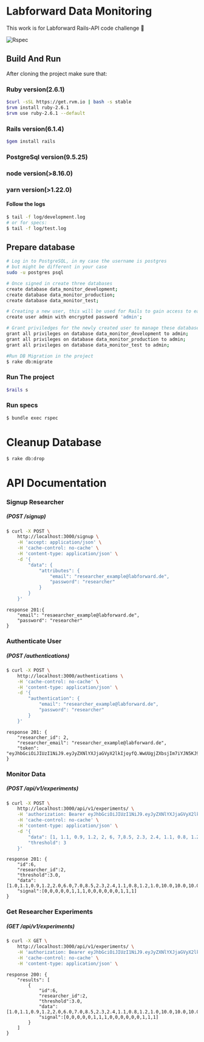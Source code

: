 # Labforward Data Monitoring

This work is for Labforward Rails-API code challenge :rocket:

![Rspec](https://www.labforward.io/wp-content/uploads/2019/12/Labforward_Logo_1line_Pos_RGB-1.png)

## Build And Run

After cloning the project make sure that:

### Ruby version(2.6.1)
```bash
$curl -sSL https://get.rvm.io | bash -s stable
$rvm install ruby-2.6.1
$rvm use ruby-2.6.1 --default
```

### Rails version(6.1.4)
```bash
$gem install rails
```

### PostgreSql version(9.5.25)

### node version(>8.16.0)

### yarn version(>1.22.0)

#### Follow the logs

```bash
$ tail -f log/development.log
# or for specs:
$ tail -f log/test.log
```

## Prepare database

```bash
# Log in to PostgreSQL, in my case the username is postgres
# but might be different in your case
sudo -u postgres psql

# Once signed in create three databases
create database data_monitor_development;
create database data_monitor_production;
create database data_monitor_test;

# Creating a new user, this will be used for Rails to gain access to each database
create user admin with encrypted password 'admin';

# Grant priviledges for the newly created user to manage these databases
grant all privileges on database data_monitor_development to admin;
grant all privileges on database data_monitor_production to admin;
grant all privileges on database data_monitor_test to admin;

#Run DB Migration in the project
$ rake db:migrate
```

### Run The project
```bash
$rails s
```

### Run specs
```bash
$ bundle exec rspec
```

# Cleanup Database

```bash
$ rake db:drop

```

# API Documentation

### Signup Researcher
##### (POST /signup)

```bash
$ curl -X POST \
    http://localhost:3000/signup \
    -H 'accept: application/json' \
    -H 'cache-control: no-cache' \
    -H 'content-type: application/json' \
    -d '{
        "data": {
            "attributes": {
                "email": "researcher_example@labforward.de",
                "password": "researcher"
            }
        }
    }'
```
    response 201:{
        "email": "resaearcher_example@labforward.de",
        "password": "researcher"
    }


### Authenticate User
##### (POST /authentications)

```bash
$ curl -X POST \
    http://localhost:3000/authentications \
    -H 'cache-control: no-cache' \
    -H 'content-type: application/json' \
    -d '{
        "authentication": {
            "email": "researcher_example@labforward.de",
            "password": "researcher"
        }
    }'
```
    response 201: {
        "researcher_id": 2,
        "researcher_email": "researcher_example@labforward.de",
        "token": "eyJhbGciOiJIUzI1NiJ9.eyJyZXNlYXJjaGVyX2lkIjoyfQ.WwUUgjZXbsjIm7iYJN5KJ9RuIZQiB9B8QHWKbQWe_FU"
    }

### Monitor Data
##### (POST /api/v1/experiments)
```bash
$ curl -X POST \
    http://localhost:3000/api/v1/experiments/ \
    -H 'authorization: Bearer eyJhbGciOiJIUzI1NiJ9.eyJyZXNlYXJjaGVyX2lkIjoyfQ.WwUUgjZXbsjIm7iYJN5KJ9RuIZQiB9B8QHWKbQWe_FU' \
    -H 'cache-control: no-cache' \
    -H 'content-type: application/json' \
    -d '{
        "data": [1, 1.1, 0.9, 1.2, 2, 6, 7,8.5, 2.3, 2.4, 1.1, 0.8, 1.2, 1, 10 ,15, 10],
        "threshold": 3
    }'
```
    response 201: {
        "id":6,
        "researcher_id":2,
        "threshold":3.0,
        "data":[1.0,1.1,0.9,1.2,2.0,6.0,7.0,8.5,2.3,2.4,1.1,0.8,1.2,1.0,10.0,10.0,10.0],
        "signal":[0,0,0,0,0,1,1,1,0,0,0,0,0,0,1,1,1]
    }


### Get Researcher Experiments
##### (GET /api/v1/experiments)

```bash
$ curl -X GET \
    http://localhost:3000/api/v1/experiments/ \
    -H 'authorization: Bearer eyJhbGciOiJIUzI1NiJ9.eyJyZXNlYXJjaGVyX2lkIjoyfQ.WwUUgjZXbsjIm7iYJN5KJ9RuIZQiB9B8QHWKbQWe_FU' \
    -H 'cache-control: no-cache' \
    -H 'content-type: application/json' \
```
    response 200: {
        "results": [
            {
                "id":6,
                "researcher_id":2,
                "threshold":3.0,
                "data":[1.0,1.1,0.9,1.2,2.0,6.0,7.0,8.5,2.3,2.4,1.1,0.8,1.2,1.0,10.0,10.0,10.0],
                "signal":[0,0,0,0,0,1,1,1,0,0,0,0,0,0,1,1,1]
            }
        ]
    }

